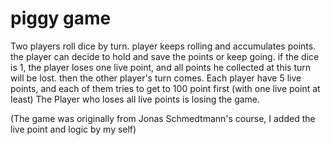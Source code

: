 # piggy game

Two players roll dice by turn. player keeps rolling and accumulates points. the player can decide to hold and save the points or keep going. if the dice is 1, the player loses one live point, and all points he collected at this turn will be lost. then the other player's turn comes.
Each player have 5 live points, and each of them tries to get to 100 point first (with one live point at least)
The Player who loses all live points is losing the game.

(The game was originally from Jonas Schmedtmann's course, I added the live point and logic by my self)
